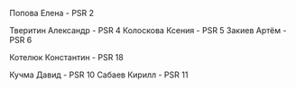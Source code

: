 
Попова Елена - PSR 2
 
Тверитин Александр - PSR 4
Колоскова Ксения - PSR 5
Закиев Артём - PSR 6
 
Котелюк Константин - PSR 18

Кучма Давид - PSR 10
Сабаев Кирилл - PSR 11
